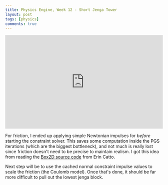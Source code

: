 ```yaml
---
title: Physics Engine, Week 12 - Short Jenga Tower
layout: post
tags: [physics]
comments: true
---
```


<iframe width="100%" height="300" src="https://www.youtube.com/embed/wDnqqd95LrI" frameborder="0" allowfullscreen></iframe>

For friction, I ended up applying simple Newtonian impulses for _before_ starting the constraint solver. This saves some computation inside the PGS iterations (which are the biggest bottleneck), and not much is really lost since friction doesn't need to be precise to maintain realism. I got this idea from reading the [Box2D source code](https://github.com/erincatto/Box2D) from Erin Catto.

Next step will be to use the cached normal constraint impulse values to scale the friction (the Coulomb model). Once that's done, it should be far more difficult to pull out the lowest jenga block.
